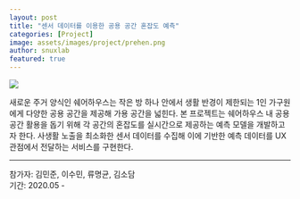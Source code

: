 ```yaml
---
layout: post
title: "센서 데이터를 이용한 공용 공간 혼잡도 예측"
categories: [Project]
image: assets/images/project/prehen.png
author: snuxlab
featured: true
---
```


<p aligin="center">
<img src="{{site.baseurl}}/assets/images/project/prehen.png"></p>
<p>새로운 주거 양식인 쉐어하우스는 작은 방 하나 안에서 생활 반경이 제한되는 1인 가구원에게 다양한 공용 공간을 제공해 가용 공간을 넓힌다. 본 프로젝트는 쉐어하우스 내 공용 공간 활용을 돕기 위해 각 공간의 혼잡도를 실시간으로 제공하는 예측 모델을 개발하고자 한다. 사생활 노출을 최소화한 센서 데이터를 수집해 이에 기반한 예측 데이터를 UX관점에서 전달하는 서비스를 구현한다.</p>

<hr>
참가자: 김민준, 이수민, 류명균, 김소담<br>
기간: 2020.05 - <br>
